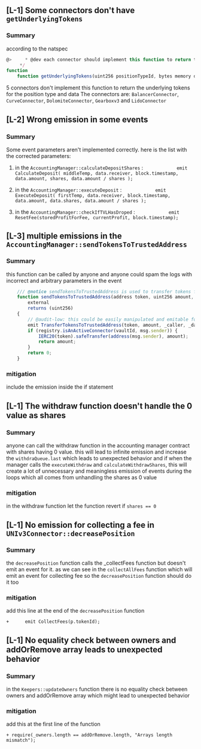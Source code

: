 ## [L-1] Some connectors don't have `getUnderlyingTokens`
### Summary 
according to the natspec
```js
@>     * @dev each connector should implement this function to return the underlying tokens for the position type and data
     */
function
    function getUnderlyingTokens(uint256 positionTypeId, bytes memory data) public view returns (address[] memory) {
```
5 connectors don't implement this function to return the underlying tokens for the position type and data
The connectors are: `BalancerConnector`, `CurveConnector`, `DolomiteConnector`, `Gearboxv3` and `LidoConnector`


## [L-2] Wrong emission in some events
### Summary 
Some event parameters aren't implemented correctly. here is the list with the corrected parameters:
1. in the `AccountingManager::calculateDepositShares` :
`            emit CalculateDeposit(
                middleTemp, data.receiver, block.timestamp, data.amount, shares, data.amount / shares
            );`

2. in the `AccountingManager::executeDeposit` :
`            emit ExecuteDeposit(
                firstTemp, data.receiver, block.timestamp, data.amount, data.shares, data.amount / shares
            );`

3. in the `AccountingManager::checkIfTVLHasDroped` :
`            emit ResetFee(storedProfitForFee, currentProfit, block.timestamp);`



## [L-3] multiple emissions in the `AccountingManager::sendTokensToTrustedAddress`
### Summary 
this function can be called by anyone and anyone could spam the logs with incorrect and arbitrary parameters in the event
```js
    /// @notice sendTokensToTrustedAddress is used to transfer tokens from the accounting manager to other contracts
    function sendTokensToTrustedAddress(address token, uint256 amount, address _caller, bytes calldata _data)
        external
        returns (uint256)
    {
        // @audit-low: this could be easily manipulated and emitable for infinite when `connector` is not active or not active
        emit TransferTokensToTrustedAddress(token, amount, _caller, _data);
        if (registry.isAnActiveConnector(vaultId, msg.sender)) {
            IERC20(token).safeTransfer(address(msg.sender), amount);
            return amount;
        }
        return 0;
    }
```

### mitigation
include the emission inside the if statement


## [L-1] The withdraw function doesn't handle the 0 value as shares
### Summary 
anyone can call the withdraw function in the accounting manager contract with shares having 0 value. this will lead to infinite emission and increase the `withdraQueue.last` which leads to unexpected behavior and if when the manager calls the `executeWithdraw` and `calculateWithdrawShares`, this will create a lot of unnecessary and meaningless emission of events during the loops which all comes from unhandling the shares as 0 value

### mitigation
in the withdraw function let the function revert if `shares == 0`


## [L-1] No emission for collecting a fee in `UNIv3Connector::decreasePosition`
### Summary 
the `decreasePosition` function calls the _collectFees function but doesn't emit an event for it. as we can see in the `collectAllFees` function which will emit an event for collecting fee so the `decreasePosition` function should do it too

### mitigation 
add this line at the end of the `decreasePosition` function
```git
+      emit CollectFees(p.tokenId);
```


## [L-1] No equality check between owners and addOrRemove array leads to unexpected behavior
### Summary 
in the `Keepers::updateOwners` function there is no equality check between owners and addOrRemove array which might lead to unexpected behavior

### mitigation
add this at the first line of the function
```git
+ require(_owners.length == addOrRemove.length, "Arrays length mismatch");
```